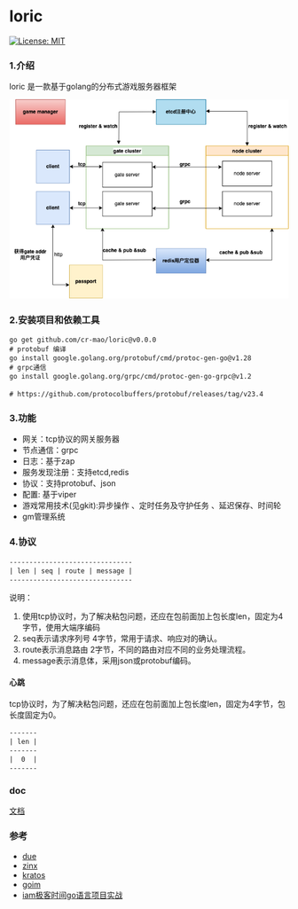 # loric

[![License: MIT](https://img.shields.io/badge/License-MIT-yellow.svg)](https://opensource.org/licenses/MIT)


### 1.介绍

loric 是一款基于golang的分布式游戏服务器框架

![](doc/gamestruct.png)

### 2.安装项目和依赖工具
```shell
go get github.com/cr-mao/loric@v0.0.0
# protobuf 编译
go install google.golang.org/protobuf/cmd/protoc-gen-go@v1.28
# grpc通信
go install google.golang.org/grpc/cmd/protoc-gen-go-grpc@v1.2

# https://github.com/protocolbuffers/protobuf/releases/tag/v23.4
```

### 3.功能

- 网关：tcp协议的网关服务器
- 节点通信：grpc 
- 日志：基于zap
- 服务发现注册：支持etcd,redis
- 协议：支持protobuf、json
- 配置: 基于viper
- 游戏常用技术(见gkit):异步操作 、定时任务及守护任务 、延迟保存、时间轮
- gm管理系统 

### 4.协议

```text
-------------------------------
| len | seq | route | message |
-------------------------------
```
说明：

1. 使用tcp协议时，为了解决粘包问题，还应在包前面加上包长度len，固定为4字节，使用大端序编码
2. seq表示请求序列号     4字节，常用于请求、响应对的确认。
3. route表示消息路由    2字节，不同的路由对应不同的业务处理流程。
4. message表示消息体，采用json或protobuf编码。

#### 心跳

tcp协议时，为了解决粘包问题，还应在包前面加上包长度len，固定为4字节，包长度固定为0。

```text
-------
| len |
-------
|  0  |
-------
```

### doc

[文档](doc/README.md)


### 参考

- [due](https://github.com/dobyte/due)
- [zinx](https://github.com/aceld/zinx)
- [kratos](https://github.com/go-kratos/kratos)
- [goim](https://github.com/Terry-Mao/goim)
- [iam极客时间go语言项目实战](https://github.com/marmotedu/iam)



